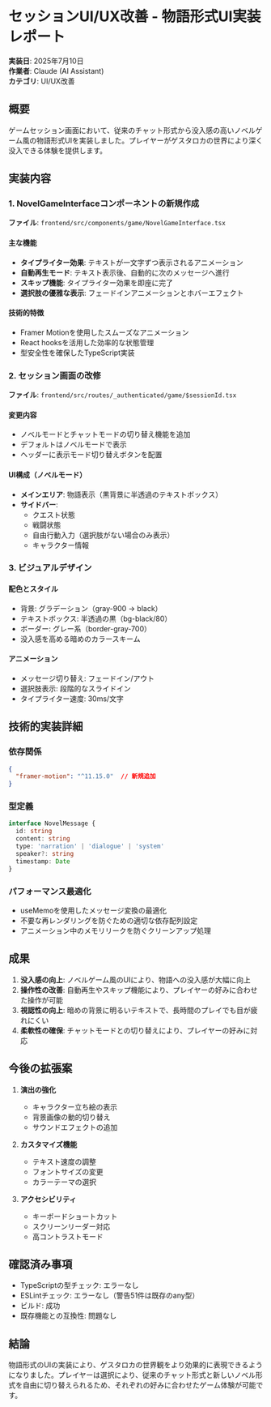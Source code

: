 # セッションUI/UX改善 - 物語形式UI実装レポート

**実装日**: 2025年7月10日  
**作業者**: Claude (AI Assistant)  
**カテゴリ**: UI/UX改善  

## 概要

ゲームセッション画面において、従来のチャット形式から没入感の高いノベルゲーム風の物語形式UIを実装しました。プレイヤーがゲスタロカの世界により深く没入できる体験を提供します。

## 実装内容

### 1. NovelGameInterfaceコンポーネントの新規作成

**ファイル**: `frontend/src/components/game/NovelGameInterface.tsx`

#### 主な機能
- **タイプライター効果**: テキストが一文字ずつ表示されるアニメーション
- **自動再生モード**: テキスト表示後、自動的に次のメッセージへ進行
- **スキップ機能**: タイプライター効果を即座に完了
- **選択肢の優雅な表示**: フェードインアニメーションとホバーエフェクト

#### 技術的特徴
- Framer Motionを使用したスムーズなアニメーション
- React hooksを活用した効率的な状態管理
- 型安全性を確保したTypeScript実装

### 2. セッション画面の改修

**ファイル**: `frontend/src/routes/_authenticated/game/$sessionId.tsx`

#### 変更内容
- ノベルモードとチャットモードの切り替え機能を追加
- デフォルトはノベルモードで表示
- ヘッダーに表示モード切り替えボタンを配置

#### UI構成（ノベルモード）
- **メインエリア**: 物語表示（黒背景に半透過のテキストボックス）
- **サイドバー**: 
  - クエスト状態
  - 戦闘状態
  - 自由行動入力（選択肢がない場合のみ表示）
  - キャラクター情報

### 3. ビジュアルデザイン

#### 配色とスタイル
- 背景: グラデーション（gray-900 → black）
- テキストボックス: 半透過の黒（bg-black/80）
- ボーダー: グレー系（border-gray-700）
- 没入感を高める暗めのカラースキーム

#### アニメーション
- メッセージ切り替え: フェードイン/アウト
- 選択肢表示: 段階的なスライドイン
- タイプライター速度: 30ms/文字

## 技術的実装詳細

### 依存関係
```json
{
  "framer-motion": "^11.15.0"  // 新規追加
}
```

### 型定義
```typescript
interface NovelMessage {
  id: string
  content: string
  type: 'narration' | 'dialogue' | 'system'
  speaker?: string
  timestamp: Date
}
```

### パフォーマンス最適化
- useMemoを使用したメッセージ変換の最適化
- 不要な再レンダリングを防ぐための適切な依存配列設定
- アニメーション中のメモリリークを防ぐクリーンアップ処理

## 成果

1. **没入感の向上**: ノベルゲーム風のUIにより、物語への没入感が大幅に向上
2. **操作性の改善**: 自動再生やスキップ機能により、プレイヤーの好みに合わせた操作が可能
3. **視認性の向上**: 暗めの背景に明るいテキストで、長時間のプレイでも目が疲れにくい
4. **柔軟性の確保**: チャットモードとの切り替えにより、プレイヤーの好みに対応

## 今後の拡張案

1. **演出の強化**
   - キャラクター立ち絵の表示
   - 背景画像の動的切り替え
   - サウンドエフェクトの追加

2. **カスタマイズ機能**
   - テキスト速度の調整
   - フォントサイズの変更
   - カラーテーマの選択

3. **アクセシビリティ**
   - キーボードショートカット
   - スクリーンリーダー対応
   - 高コントラストモード

## 確認済み事項

- TypeScriptの型チェック: エラーなし
- ESLintチェック: エラーなし（警告51件は既存のany型）
- ビルド: 成功
- 既存機能との互換性: 問題なし

## 結論

物語形式のUIの実装により、ゲスタロカの世界観をより効果的に表現できるようになりました。プレイヤーは選択により、従来のチャット形式と新しいノベル形式を自由に切り替えられるため、それぞれの好みに合わせたゲーム体験が可能です。